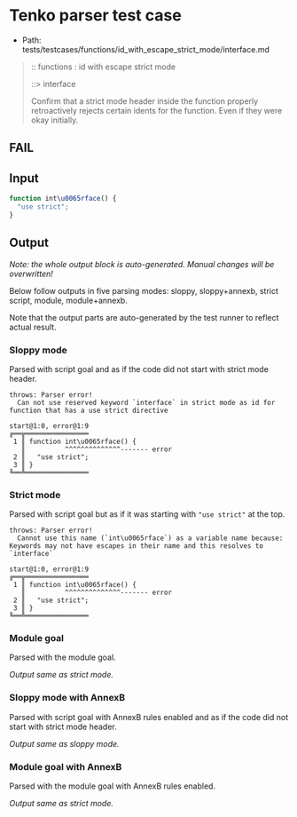 # Tenko parser test case

- Path: tests/testcases/functions/id_with_escape_strict_mode/interface.md

> :: functions : id with escape strict mode
>
> ::> interface
>
> Confirm that a strict mode header inside the function properly retroactively rejects certain idents for the function. Even if they were okay initially.

## FAIL

## Input

`````js
function int\u0065rface() {
  "use strict";
}
`````

## Output

_Note: the whole output block is auto-generated. Manual changes will be overwritten!_

Below follow outputs in five parsing modes: sloppy, sloppy+annexb, strict script, module, module+annexb.

Note that the output parts are auto-generated by the test runner to reflect actual result.

### Sloppy mode

Parsed with script goal and as if the code did not start with strict mode header.

`````
throws: Parser error!
  Can not use reserved keyword `interface` in strict mode as id for function that has a use strict directive

start@1:0, error@1:9
╔══╦════════════════
 1 ║ function int\u0065rface() {
   ║          ^^^^^^^^^^^^^^------- error
 2 ║   "use strict";
 3 ║ }
╚══╩════════════════

`````

### Strict mode

Parsed with script goal but as if it was starting with `"use strict"` at the top.

`````
throws: Parser error!
  Cannot use this name (`int\u0065rface`) as a variable name because: Keywords may not have escapes in their name and this resolves to `interface`

start@1:0, error@1:9
╔══╦════════════════
 1 ║ function int\u0065rface() {
   ║          ^^^^^^^^^^^^^^------- error
 2 ║   "use strict";
 3 ║ }
╚══╩════════════════

`````

### Module goal

Parsed with the module goal.

_Output same as strict mode._

### Sloppy mode with AnnexB

Parsed with script goal with AnnexB rules enabled and as if the code did not start with strict mode header.

_Output same as sloppy mode._

### Module goal with AnnexB

Parsed with the module goal with AnnexB rules enabled.

_Output same as strict mode._
